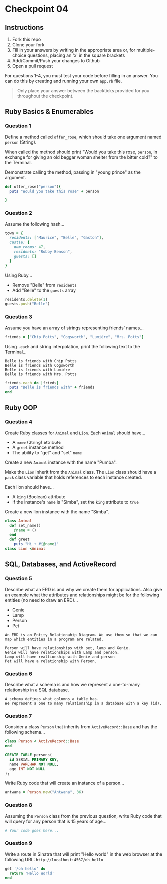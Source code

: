 # Checkpoint 04

## Instructions

1. Fork this repo
2. Clone your fork
3. Fill in your answers by writing in the appropriate area or, for multiple-choice questions, placing an 'x' in the square brackets
4. Add/Commit/Push your changes to Github
5. Open a pull request

For questions 1-4, you must test your code before filling in an answer. You can do this by creating and running your own `app.rb` file.

> Only place your answer between the backticks provided for you throughout the checkpoint.

## Ruby Basics & Enumerables

### Question 1

Define a method called `offer_rose`, which should take one argument named `person` (String).

When called the method should print "Would you take this rose, `person`, in exchange for giving an old beggar woman shelter from the bitter cold?" to the Terminal.

Demonstrate calling the method, passing in "young prince" as the argument.

```rb
def offer_rose("person"){
  puts "Would you take this rose" + person

}
```

### Question 2

Assume the following hash...

```ruby
town = {
  residents: ["Maurice", "Belle", "Gaston"],
  castle: {
    num_rooms: 47,
    residents: "Robby Benson",
    guests: []
  }
}
```

Using Ruby...
- Remove "Belle" from `residents`
- Add "Belle" to the `guests` array

```rb
residents.delete(1)
guests.push("Belle")
```

### Question 3

Assume you have an array of strings representing friends' names...

```rb
friends = ["Chip Potts", "Cogsworth", "Lumière", "Mrs. Potts"]
```

Using `.each` and string interpolation, print the following text to the Terminal...

```
Belle is friends with Chip Potts
Belle is friends with Cogsworth
Belle is friends with Lumière
Belle is friends with Mrs. Potts
```

```rb
friends.each do |frieds|
  puts "Belle is friends with" + friends
end
```

## Ruby OOP

### Question 4

Create Ruby classes for `Animal` and `Lion`. Each `Animal` should have...
- A `name` (String) attribute
- A `greet` instance method
- The ability to "get" and "set" `name`

Create a new `Animal` instance with the name "Pumba".

Make the `Lion` inherit from the `Animal` class. The `Lion` class should have a `pack` class variable that holds references to each instance created.

Each lion should have...
- A `king` (Boolean) attribute
- If the instance's `name` is "Simba", set the `king` attribute to `true`

Create a new lion instance with the name "Simba".

```rb
class Animal
  def set_name()
    @name = ()
  end
  def greet
    puts "Hi + #{@name}"
class Lion <Animal

```

## SQL, Databases, and ActiveRecord

### Question 5

Describe what an ERD is and why we create them for applications. Also give an
example what the attributes and relationships might be for the following
entities (no need to draw an ERD)...
- Genie
- Lamp
- Person
- Pet

```
An ERD is an Entity Relationahip Diagram. We use them so that we can map which entities in a program are related.

Person will have relationships with pet, lamp and Genie.
Genie will have relationships with Lamp and person.
Lamp will have realtionship with Genie and person
Pet will have a relationship with Person.
```

### Question 6

Describe what a schema is and how we represent a one-to-many relationship in a
SQL database.

```
A schema defines what columns a table has.
We represent a one to many relationship in a database with a key (id).
```

### Question 7

Consider a class `Person` that inherits from `ActiveRecord::Base` and has the following schema...

```rb
class Person < ActiveRecord::Base
end
```

```sql
CREATE TABLE persons(
  id SERIAL PRIMARY KEY,
  name VARCHAR NOT NULL,
  age INT NOT NULL
);
```

Write Ruby code that will create an instance of a person...

```rb
antwana = Person.new("Antwana", 36)
```

### Question 8

Assuming the `Person` class from the previous question, write Ruby code that will query for any person that is 15 years of age...

```rb
# Your code goes here...
```

### Question 9

Write a route in Sinatra that will print "Hello world" in the web browser at the following URL: `http://localhost:4567/oh_hello`

```rb
get '/oh hello' do
  return 'Hello World'
end
```
